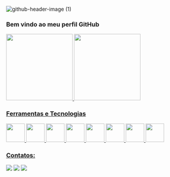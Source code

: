 ![github-header-image (1)](https://user-images.githubusercontent.com/56963289/170159815-d6b10af9-af0d-4211-b36b-458fbf4dfa53.png)

### Bem vindo ao meu perfil GitHub

<div>
<a href="https://github.com/leandrucarvalho">
<img height="180em" src="https://github-readme-stats.vercel.app/api/top-langs/?username=leandrucarvalho&layout=compact&langs_count=7&theme=dracula"/>
<img height="180em" src="https://github-readme-stats.vercel.app/api?username=leandrucarvalho&show_icons=true&theme=dracula&include_all_commits=true&count_private=true"/>
</div>
          
### Ferramentas e Tecnologias
<div>
<img src="https://cdn.jsdelivr.net/gh/devicons/devicon/icons/visualstudio/visualstudio-plain.svg" width="50" height="50"/>
<img src="https://cdn.jsdelivr.net/gh/devicons/devicon/icons/html5/html5-plain-wordmark.svg" width="50" height="50"/>
<img src="https://cdn.jsdelivr.net/gh/devicons/devicon/icons/css3/css3-plain-wordmark.svg" width="50" height="50"/>
<img src="https://cdn.jsdelivr.net/gh/devicons/devicon/icons/javascript/javascript-plain.svg" width="50" height="50"/>
<img src="https://cdn.jsdelivr.net/gh/devicons/devicon/icons/git/git-plain-wordmark.svg" width="50" height="50"/>
<img src="https://cdn.jsdelivr.net/gh/devicons/devicon/icons/dart/dart-plain-wordmark.svg" width="50" height="50"/>
<img src="https://cdn.jsdelivr.net/gh/devicons/devicon/icons/flutter/flutter-original.svg" width="50" height="50"/>
<img src="https://cdn.jsdelivr.net/gh/devicons/devicon/icons/mysql/mysql-original-wordmark.svg" width="50" height="50"/>

</div>
          
### Contatos:

<div>
<a href="https://www.instagram.com/29_carvalho/" target="_blank"><img src="https://img.shields.io/badge/-Instagram-%23E4405F?style=for-the-badge&logo=instagram&logoColor=white" target="_blank"></a>
<a href = "mailto:leandrucs@gmail.com"><img src="https://img.shields.io/badge/Gmail-D14836?style=for-the-badge&logo=gmail&logoColor=white" target="_blank"></a>
<a href="https://www.linkedin.com/in/leandro-c-s/" target="_blank"><img src="https://img.shields.io/badge/-LinkedIn-%230077B5?style=for-the-badge&logo=linkedin&logoColor=white" target="_blank"></a>   
</div>




          



